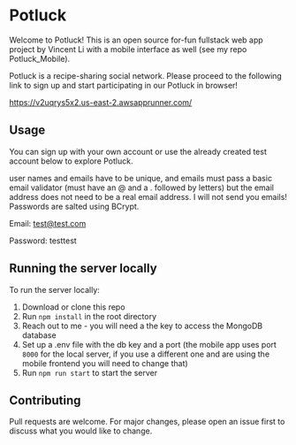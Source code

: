 # Potluck

Welcome to Potluck! This is an open source for-fun fullstack web app project by Vincent Li with a mobile interface as well (see my repo Potluck_Mobile).

Potluck is a recipe-sharing social network. Please proceed to the following link to sign up and start participating in our Potluck in browser!

https://v2uqrys5x2.us-east-2.awsapprunner.com/

## Usage

You can sign up with your own account or use the already created test account below to explore Potluck. 

user names and emails have to be unique, and emails must pass a basic email validator (must have an @ and a . followed by letters) but the email address does not need to be a real email address. I will not send you emails!
Passwords are salted using BCrypt.


Email: test@test.com

Password: testtest

## Running the server locally

To run the server locally:
1. Download or clone this repo
2. Run `npm install` in the root directory
3. Reach out to me - you will need a the key to access the MongoDB database
4. Set up a .env file with the db key and a port (the mobile app uses port `8000` for the local server, if you use a different one and are using the mobile frontend you will need to change that)
5. Run `npm run start` to start the server

## Contributing

Pull requests are welcome. For major changes, please open an issue first to discuss what you would like to change.



